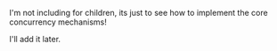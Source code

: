 I'm not including for children, its just to see how to implement the core concurrency mechanisms!

I'll add it later.
